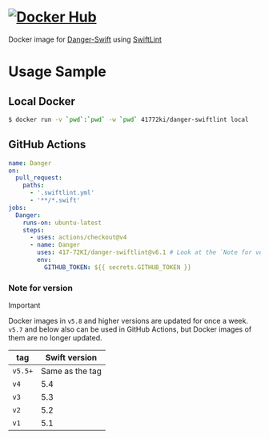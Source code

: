 # [![Docker Hub](https://dockeri.co/image/41772ki/danger-swiftlint)](https://hub.docker.com/r/41772ki/danger-swiftlint)

Docker image for [Danger-Swift](https://github.com/danger/swift) using [SwiftLint](https://github.com/realm/SwiftLint)

# Usage Sample

## Local Docker

```sh
$ docker run -v `pwd`:`pwd` -w `pwd` 41772ki/danger-swiftlint local
```

## GitHub Actions

```yml
name: Danger
on:
  pull_request:
    paths:
      - '.swiftlint.yml'
      - '**/*.swift'
jobs:
  Danger:
    runs-on: ubuntu-latest
    steps:
      - uses: actions/checkout@v4
      - name: Danger
        uses: 417-72KI/danger-swiftlint@v6.1 # Look at the `Note for version`
        env:
          GITHUB_TOKEN: ${{ secrets.GITHUB_TOKEN }}
```

### Note for version
> [!IMPORTANT]
> Docker images in `v5.8` and higher versions are updated for once a week.  
> `v5.7` and below also can be used in GitHub Actions, but Docker images of them are no longer updated.

| tag | Swift version |
| --- | ------------- |
| `v5.5+` | Same as the tag |
| `v4`    | 5.4 |
| `v3`    | 5.3 |
| `v2`    | 5.2 |
| `v1`    | 5.1 |
